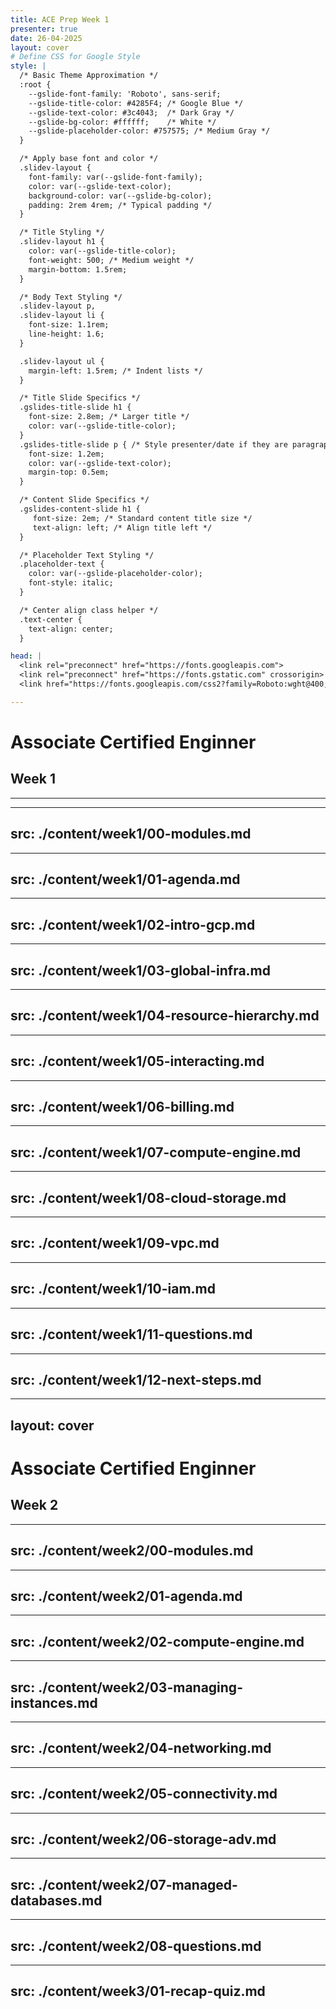 ```yaml
---
title: ACE Prep Week 1
presenter: true
date: 26-04-2025
layout: cover
# Define CSS for Google Style
style: |
  /* Basic Theme Approximation */
  :root {
    --gslide-font-family: 'Roboto', sans-serif;
    --gslide-title-color: #4285F4; /* Google Blue */
    --gslide-text-color: #3c4043;  /* Dark Gray */
    --gslide-bg-color: #ffffff;    /* White */
    --gslide-placeholder-color: #757575; /* Medium Gray */
  }

  /* Apply base font and color */
  .slidev-layout {
    font-family: var(--gslide-font-family);
    color: var(--gslide-text-color);
    background-color: var(--gslide-bg-color);
    padding: 2rem 4rem; /* Typical padding */
  }

  /* Title Styling */
  .slidev-layout h1 {
    color: var(--gslide-title-color);
    font-weight: 500; /* Medium weight */
    margin-bottom: 1.5rem;
  }

  /* Body Text Styling */
  .slidev-layout p,
  .slidev-layout li {
    font-size: 1.1rem;
    line-height: 1.6;
  }

  .slidev-layout ul {
    margin-left: 1.5rem; /* Indent lists */
  }

  /* Title Slide Specifics */
  .gslides-title-slide h1 {
    font-size: 2.8em; /* Larger title */
    color: var(--gslide-title-color);
  }
  .gslides-title-slide p { /* Style presenter/date if they are paragraphs */
    font-size: 1.2em;
    color: var(--gslide-text-color);
    margin-top: 0.5em;
  }

  /* Content Slide Specifics */
  .gslides-content-slide h1 {
     font-size: 2em; /* Standard content title size */
     text-align: left; /* Align title left */
  }

  /* Placeholder Text Styling */
  .placeholder-text {
    color: var(--gslide-placeholder-color);
    font-style: italic;
  }

  /* Center align class helper */
  .text-center {
    text-align: center;
  }

head: |
  <link rel="preconnect" href="https://fonts.googleapis.com">
  <link rel="preconnect" href="https://fonts.gstatic.com" crossorigin>
  <link href="https://fonts.googleapis.com/css2?family=Roboto:wght@400;500;700&display=swap" rel="stylesheet">

---
```


# Associate Certified Enginner

## Week 1
---

---
src: ./content/week1/00-modules.md
---

---
src: ./content/week1/01-agenda.md
---

---
src: ./content/week1/02-intro-gcp.md
---

---
src: ./content/week1/03-global-infra.md
---

---
src: ./content/week1/04-resource-hierarchy.md
---

---
src: ./content/week1/05-interacting.md
---

---
src: ./content/week1/06-billing.md
---

---
src: ./content/week1/07-compute-engine.md
---

---
src: ./content/week1/08-cloud-storage.md
---

---
src: ./content/week1/09-vpc.md
---

---
src: ./content/week1/10-iam.md
---

---
src: ./content/week1/11-questions.md
---

---
src: ./content/week1/12-next-steps.md
---

---
layout: cover
---

# Associate Certified Enginner

## Week 2

---
src: ./content/week2/00-modules.md
---

---
src: ./content/week2/01-agenda.md
---

---
src: ./content/week2/02-compute-engine.md
---

---
src: ./content/week2/03-managing-instances.md
---

---
src: ./content/week2/04-networking.md
---

---
src: ./content/week2/05-connectivity.md
---

---
src: ./content/week2/06-storage-adv.md
---

---
src: ./content/week2/07-managed-databases.md
---

---
src: ./content/week2/08-questions.md
---

---
src: ./content/week3/01-recap-quiz.md
---

